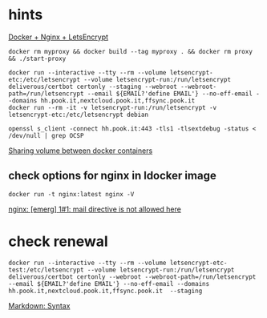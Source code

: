 # hints

[Docker + Nginx + LetsEncrypt](https://miki725.github.io/docker/crypto/2017/01/29/docker+nginx+letsencrypt.html)

	docker rm myproxy && docker build --tag myproxy . && docker rm proxy && ./start-proxy

	docker run --interactive --tty --rm --volume letsencrypt-etc:/etc/letsencrypt --volume letsencrypt-run:/run/letsencrypt deliverous/certbot certonly --staging --webroot --webroot-path=/run/letsencrypt --email ${EMAIL?'define EMAIL'} --no-eff-email --domains hh.pook.it,nextcloud.pook.it,ffsync.pook.it
	docker run --rm -it -v letsencrypt-run:/run/letsencrypt -v letsencrypt-etc:/etc/letsencrypt debian

	openssl s_client -connect hh.pook.it:443 -tls1 -tlsextdebug -status < /dev/null | grep OCSP

[Sharing volume between docker containers](https://stackoverflow.com/questions/37000341/sharing-volume-between-docker-containers)

## check options for nginx in ldocker image
	docker run -t nginx:latest nginx -V

[nginx: [emerg] 1#1: mail directive is not allowed here](https://stackoverflow.com/questions/47296679/nginx-emerg-11-mail-directive-is-not-allowed-here-in-etc-nginx-conf-d-de)

# check renewal
	docker run --interactive --tty --rm --volume letsencrypt-etc-test:/etc/letsencrypt --volume letsencrypt-run:/run/letsencrypt deliverous/certbot certonly --webroot --webroot-path=/run/letsencrypt --email ${EMAIL?'define EMAIL'} --no-eff-email --domains hh.pook.it,nextcloud.pook.it,ffsync.pook.it  --staging


[Markdown: Syntax](https://daringfireball.net/projects/markdown/syntax)
